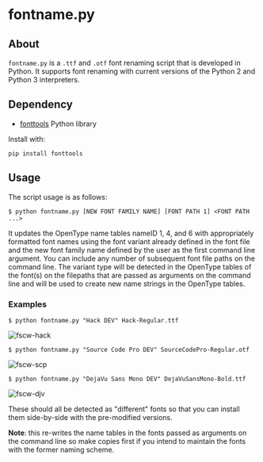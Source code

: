# fontname.py

## About

`fontname.py` is a `.ttf` and `.otf` font renaming script that is developed in Python.  It supports font renaming with current versions of the Python 2 and Python 3 interpreters.

## Dependency
- [fonttools](https://github.com/fonttools/fonttools) Python library

Install with:

```
pip install fonttools
```

## Usage

The script usage is as follows:

```
$ python fontname.py [NEW FONT FAMILY NAME] [FONT PATH 1] <FONT PATH ...>
```

It updates the OpenType name tables nameID 1, 4, and 6 with appropriately formatted font names using the font variant already defined in the font file and the new font family name defined by the user as the first command line argument.  You can include any number of subsequent font file paths on the command line.  The variant type will be detected in the OpenType tables of the font(s) on the filepaths that are passed as arguments on the command line and will be used to create new name strings in the OpenType tables.

### Examples

```
$ python fontname.py "Hack DEV" Hack-Regular.ttf
```

![fscw-hack](https://user-images.githubusercontent.com/4249591/32151555-2a456982-bcf4-11e7-8ec8-57f8dbbd40a4.png)


```
$ python fontname.py "Source Code Pro DEV" SourceCodePro-Regular.otf
```

![fscw-scp](https://user-images.githubusercontent.com/4249591/32151559-2e58a688-bcf4-11e7-9d39-7c8accdc41a6.png)


```
$ python fontname.py "DejaVu Sans Mono DEV" DejaVuSansMono-Bold.ttf
```

![fscw-djv](https://user-images.githubusercontent.com/4249591/32151564-3414a644-bcf4-11e7-93c3-93bc2bbaebdb.png)

These should all be detected as "different" fonts so that you can install them side-by-side with the pre-modified versions.

**Note**: this re-writes the name tables in the fonts passed as arguments on the command line so make copies first if you intend to maintain the fonts with the former naming scheme.

